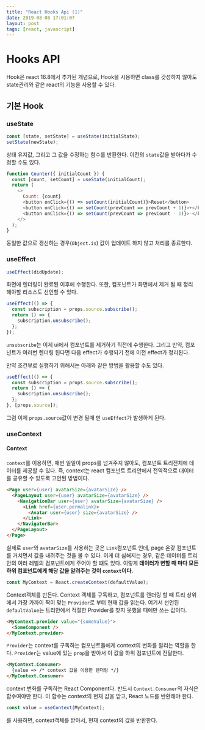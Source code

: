 ```yaml
---
title: "React Hooks Api (1)"
date: 2019-08-08 17:01:07
layout: post
tags: [react, javascript]
---
```


# Hooks API

Hook은 react 16.8에서 추가된 개념으로, Hook을 시용하면 class를 갖성하지 않아도 state관리와 같은 react의 기능을 사용할 수 있다.

## 기본 Hook

### useState

```javascript
const [state, setState] = useState(initialState);
setState(newState);
```

상태 유지값, 그리고 그 값을 수정하는 함수를 반환한다. 이전의 `state`값을 받아다가 수정할 수도 있다.

```javascript
function Counter({ initialCount }) {
  const [count, setCount] = useState(initialCount);
  return (
    <>
      Count: {count}
      <button onClick={() => setCount(initialCount)}>Reset</button>
      <button onClick={() => setCount(prevCount => prevCount + 1)}>+</button>
      <button onClick={() => setCount(prevCount => prevCount - 1)}>-</button>
    </>
  );
}
```

동일한 값으로 갱신하는 경우(`Object.is`) 값이 업데이트 하지 않고 처리를 종료한다.

### useEffect

```javascript
useEffect(didUpdate);
```

화면에 렌더링이 완료된 이후에 수행한다. 또한, 컴포넌트가 화면에서 제거 될 때 정리 해야할 리소스도 선언할 수 있다.

```javascript
useEffect(() => {
  const subscription = props.source.subscribe();
  return () => {
    subscription.unsubscribe();
  };
});
```

`unsubscribe`는 이제 ui에서 컴포넌트를 제거하기 직전에 수행한다. 그리고 만약, 컴포넌트가 여러번 렌더링 된다면 다음 effect가 수행되기 전에 이전 effect가 정리된다.

만약 조건부로 실행하기 위해서는 아래와 같은 방법을 활용할 수도 있다.

```javascript
useEffect(() => {
  const subscription = props.source.subscribe();
  return () => {
    subscription.unsubscribe();
  };
}, [props.source]);
```

그럼 이제 `props.source`값이 변경 될때 만 `useEffect`가 발생하게 된다.

### useContext

#### Context

`context`를 이용하면, 매번 일일이 props를 넘겨주지 않아도, 컴포넌트 트리전체에 데이터를 제공할 수 있다. 즉, context는 react 컴포넌트 트리안에서 전역적으로 대이터를 공유할 수 있도록 고안된 방법이다.

```html
<Page user={user} avatarSize={avatarSize} />
  <PageLayout user={user} avatarSize={avatarSize} />
    <NavigationBar user={user} avatarSize={avatarSize} />
      <Link href={user.permalink}>
        <Avatar user={user} size={avatarSize} />
      </Link>
    </NavigatorBar>
  </PageLayout>
</Page>
```

실제로 `user`와 `avatarSize`를 사용하는 곳은 `Link`컴포넌트 인데, page 온갖 컴포넌트를 거치면서 값을 내려주는 것을 볼 수 있다. 이게 더 심해지는 경우, 같은 데이터를 트리안의 여러 레벨의 컴포넌트에게 주어야 할 떄도 있다. 이렇게 **데이터가 변할 때 마다 모든 하위 컴포넌트에게 해당 값을 알려주는 것이 `context`이다.**

```javascript
const MyContext = React.createContext(defaultValue);
```

Context객체를 만든다. Context 객체를 구독하고, 컴포넌트를 렌더링 할 때 트리 상위에서 가장 가까이 짝이 맞는 `Provider`로 부터 현재 값을 읽는다. 여기서 선언된 `defaultValue`는 트리안에서 적절한 Provider를 찾지 못했을 때에만 쓰는 값이다.

```html
<MyContext.provider value="{someValue}">
  <SomeComponent />
</MyContext.provider>
```

`Provider`는 context를 구독하는 컴포넌트들에게 context의 변화를 알리는 역할을 한다. `Provider`는 value에 있는 `prop`을 받아서 이 값을 하위 컴포넌트에 전달한다.

```html
<MyContext.Consumer>
  {value => /* context 값을 이용한 렌더링 */}
</MyContext.Consumer>
```

context 변화를 구독하는 React Component다. 반드시 `Context.Consumer`의 자식은 함수여야만 한다. 이 함수는 context의 현재 값을 받고, React 노드를 반환해야 한다.

```javascript
const value = useContext(MyContext);
```

를 사용하면, context객체를 받아서, 현재 context의 값을 반환한다.
